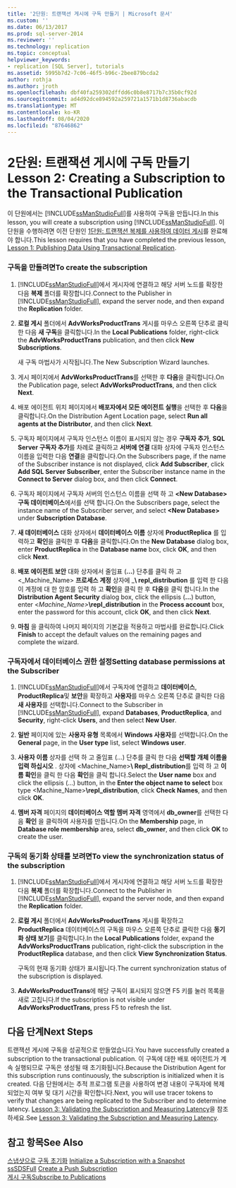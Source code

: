 ```yaml
---
title: '2단원: 트랜잭션 게시에 구독 만들기 | Microsoft 문서'
ms.custom: ''
ms.date: 06/13/2017
ms.prod: sql-server-2014
ms.reviewer: ''
ms.technology: replication
ms.topic: conceptual
helpviewer_keywords:
- replication [SQL Server], tutorials
ms.assetid: 5995b7d2-7c06-46f5-b96c-2bee879bcda2
author: rothja
ms.author: jroth
ms.openlocfilehash: dbf40fa259302dffdd6c0b8e8717b7c35b0cf92d
ms.sourcegitcommit: ad4d92dce894592a259721a1571b1d8736abacdb
ms.translationtype: MT
ms.contentlocale: ko-KR
ms.lasthandoff: 08/04/2020
ms.locfileid: "87646862"
---
```

# <a name="lesson-2-creating-a-subscription-to-the-transactional-publication"></a><span data-ttu-id="30cb5-102">2단원: 트랜잭션 게시에 구독 만들기</span><span class="sxs-lookup"><span data-stu-id="30cb5-102">Lesson 2: Creating a Subscription to the Transactional Publication</span></span>
  <span data-ttu-id="30cb5-103">이 단원에서는 [!INCLUDE[ssManStudioFull](../../includes/ssmanstudiofull-md.md)]를 사용하여 구독을 만듭니다.</span><span class="sxs-lookup"><span data-stu-id="30cb5-103">In this lesson, you will create a subscription using [!INCLUDE[ssManStudioFull](../../includes/ssmanstudiofull-md.md)].</span></span> <span data-ttu-id="30cb5-104">이 단원을 수행하려면 이전 단원인 [1단원: 트랜잭션 복제를 사용하여 데이터 게시](lesson-1-publishing-data-using-transactional-replication.md)를 완료해야 합니다.</span><span class="sxs-lookup"><span data-stu-id="30cb5-104">This lesson requires that you have completed the previous lesson, [Lesson 1: Publishing Data Using Transactional Replication](lesson-1-publishing-data-using-transactional-replication.md).</span></span>  
  
### <a name="to-create-the-subscription"></a><span data-ttu-id="30cb5-105">구독을 만들려면</span><span class="sxs-lookup"><span data-stu-id="30cb5-105">To create the subscription</span></span>  
  
1.  <span data-ttu-id="30cb5-106">[!INCLUDE[ssManStudioFull](../../includes/ssmanstudiofull-md.md)]에서 게시자에 연결하고 해당 서버 노드를 확장한 다음 **복제** 폴더를 확장합니다.</span><span class="sxs-lookup"><span data-stu-id="30cb5-106">Connect to the Publisher in [!INCLUDE[ssManStudioFull](../../includes/ssmanstudiofull-md.md)], expand the server node, and then expand the **Replication** folder.</span></span>  
  
2.  <span data-ttu-id="30cb5-107">**로컬 게시** 폴더에서 **AdvWorksProductTrans** 게시를 마우스 오른쪽 단추로 클릭한 다음 **새 구독**을 클릭합니다.</span><span class="sxs-lookup"><span data-stu-id="30cb5-107">In the **Local Publications** folder, right-click the **AdvWorksProductTrans** publication, and then click **New Subscriptions**.</span></span>  
  
     <span data-ttu-id="30cb5-108">새 구독 마법사가 시작됩니다.</span><span class="sxs-lookup"><span data-stu-id="30cb5-108">The New Subscription Wizard launches.</span></span>  
  
3.  <span data-ttu-id="30cb5-109">게시 페이지에서 **AdvWorksProductTrans**를 선택한 후 **다음**을 클릭합니다.</span><span class="sxs-lookup"><span data-stu-id="30cb5-109">On the Publication page, select **AdvWorksProductTrans**, and then click **Next**.</span></span>  
  
4.  <span data-ttu-id="30cb5-110">배포 에이전트 위치 페이지에서 **배포자에서 모든 에이전트 실행**을 선택한 후 **다음**을 클릭합니다.</span><span class="sxs-lookup"><span data-stu-id="30cb5-110">On the Distribution Agent Location page, select **Run all agents at the Distributor**, and then click **Next**.</span></span>  
  
5.  <span data-ttu-id="30cb5-111">구독자 페이지에서 구독자 인스턴스 이름이 표시되지 않는 경우 **구독자 추가**, **SQL Server 구독자 추가**를 차례로 클릭하고 **서버에 연결** 대화 상자에 구독자 인스턴스 이름을 입력한 다음 **연결**을 클릭합니다.</span><span class="sxs-lookup"><span data-stu-id="30cb5-111">On the Subscribers page, if the name of the Subscriber instance is not displayed, click **Add Subscriber**, click **Add SQL Server Subscriber**, enter the Subscriber instance name in the **Connect to Server** dialog box, and then click **Connect**.</span></span>  
  
6.  <span data-ttu-id="30cb5-112">구독자 페이지에서 구독자 서버의 인스턴스 이름을 선택 하 고 **\<New Database>** **구독 데이터베이스**에서를 선택 합니다.</span><span class="sxs-lookup"><span data-stu-id="30cb5-112">On the Subscribers page, select the instance name of the Subscriber server, and select **\<New Database>** under **Subscription Database**.</span></span>  
  
7.  <span data-ttu-id="30cb5-113">**새 데이터베이스** 대화 상자에서 **데이터베이스 이름** 상자에 **ProductReplica** 를 입력하고 **확인**을 클릭한 후 **다음**을 클릭합니다.</span><span class="sxs-lookup"><span data-stu-id="30cb5-113">On the **New Database** dialog box, enter **ProductReplica** in the **Database name** box, click **OK**, and then click **Next**.</span></span>  
  
8.  <span data-ttu-id="30cb5-114">**배포 에이전트 보안** 대화 상자에서 줄임표 (**...**) 단추를 클릭 하 고 \<_Machine_Name> **프로세스 계정** 상자에 _**\ repl_distribution** 를 입력 한 다음이 계정에 대 한 암호를 입력 하 고 **확인**을 클릭 한 후 **다음**을 클릭 합니다.</span><span class="sxs-lookup"><span data-stu-id="30cb5-114">In the **Distribution Agent Security** dialog box, click the ellipsis (**...**) button, enter \<_Machine_Name>_**\repl_distribution** in the **Process account** box, enter the password for this account, click **OK**, and then click **Next**.</span></span>  
  
9. <span data-ttu-id="30cb5-115">**마침** 을 클릭하여 나머지 페이지의 기본값을 적용하고 마법사를 완료합니다.</span><span class="sxs-lookup"><span data-stu-id="30cb5-115">Click **Finish** to accept the default values on the remaining pages and complete the wizard.</span></span>  
  
### <a name="setting-database-permissions-at-the-subscriber"></a><span data-ttu-id="30cb5-116">구독자에서 데이터베이스 권한 설정</span><span class="sxs-lookup"><span data-stu-id="30cb5-116">Setting database permissions at the Subscriber</span></span>  
  
1.  <span data-ttu-id="30cb5-117">[!INCLUDE[ssManStudioFull](../../includes/ssmanstudiofull-md.md)]에서 구독자에 연결하고 **데이터베이스**, **ProductReplica**및 **보안**을 확장하고 **사용자**를 마우스 오른쪽 단추로 클릭한 다음 **새 사용자**를 선택합니다.</span><span class="sxs-lookup"><span data-stu-id="30cb5-117">Connect to the Subscriber in [!INCLUDE[ssManStudioFull](../../includes/ssmanstudiofull-md.md)], expand **Databases**, **ProductReplica**, and **Security**, right-click **Users**, and then select **New User**.</span></span>  
  
2.  <span data-ttu-id="30cb5-118">**일반** 페이지에 있는 **사용자 유형** 목록에서 **Windows 사용자**를 선택합니다.</span><span class="sxs-lookup"><span data-stu-id="30cb5-118">On the **General** page, in the **User type** list, select **Windows user**.</span></span>  
  
3.  <span data-ttu-id="30cb5-119">**사용자 이름** 상자를 선택 하 고 줄임표 (...) 단추를 클릭 한 다음 **선택할 개체 이름을 입력 하십시오** . 상자에 <Machine_Name>**\ Repl_distribution**를 입력 하 고 **이름 확인**을 클릭 한 다음 **확인**을 클릭 합니다.</span><span class="sxs-lookup"><span data-stu-id="30cb5-119">Select the **User name** box and click the ellipsis (...) button, in the **Enter the object name to select** box type <Machine_Name>**\repl_distribution**, click **Check Names**, and then click **OK**.</span></span>  
  
4.  <span data-ttu-id="30cb5-120">**멤버 자격** 페이지의 **데이터베이스 역할 멤버 자격** 영역에서 **db_owner**를 선택한 다음 **확인** 을 클릭하여 사용자를 만듭니다.</span><span class="sxs-lookup"><span data-stu-id="30cb5-120">On the **Membership** page, in **Database role membership** area, select **db_owner**, and then click **OK** to create the user.</span></span>  
  
### <a name="to-view-the-synchronization-status-of-the-subscription"></a><span data-ttu-id="30cb5-121">구독의 동기화 상태를 보려면</span><span class="sxs-lookup"><span data-stu-id="30cb5-121">To view the synchronization status of the subscription</span></span>  
  
1.  <span data-ttu-id="30cb5-122">[!INCLUDE[ssManStudioFull](../../includes/ssmanstudiofull-md.md)]에서 게시자에 연결하고 해당 서버 노드를 확장한 다음 **복제** 폴더를 확장합니다.</span><span class="sxs-lookup"><span data-stu-id="30cb5-122">Connect to the Publisher in [!INCLUDE[ssManStudioFull](../../includes/ssmanstudiofull-md.md)], expand the server node, and then expand the **Replication** folder.</span></span>  
  
2.  <span data-ttu-id="30cb5-123">**로컬 게시** 폴더에서 **AdvWorksProductTrans** 게시를 확장하고 **ProductReplica** 데이터베이스의 구독을 마우스 오른쪽 단추로 클릭한 다음 **동기화 상태 보기**를 클릭합니다.</span><span class="sxs-lookup"><span data-stu-id="30cb5-123">In the **Local Publications** folder, expand the **AdvWorksProductTrans** publication, right-click the subscription in the **ProductReplica** database, and then click **View Synchronization Status**.</span></span>  
  
     <span data-ttu-id="30cb5-124">구독의 현재 동기화 상태가 표시됩니다.</span><span class="sxs-lookup"><span data-stu-id="30cb5-124">The current synchronization status of the subscription is displayed.</span></span>  
  
3.  <span data-ttu-id="30cb5-125">**AdvWorksProductTrans**에 해당 구독이 표시되지 않으면 F5 키를 눌러 목록을 새로 고칩니다.</span><span class="sxs-lookup"><span data-stu-id="30cb5-125">If the subscription is not visible under **AdvWorksProductTrans**, press F5 to refresh the list.</span></span>  
  
## <a name="next-steps"></a><span data-ttu-id="30cb5-126">다음 단계</span><span class="sxs-lookup"><span data-stu-id="30cb5-126">Next Steps</span></span>  
 <span data-ttu-id="30cb5-127">트랜잭션 게시에 구독을 성공적으로 만들었습니다.</span><span class="sxs-lookup"><span data-stu-id="30cb5-127">You have successfully created a subscription to the transactional publication.</span></span> <span data-ttu-id="30cb5-128">이 구독에 대한 배포 에이전트가 계속 실행되므로 구독은 생성될 때 초기화됩니다.</span><span class="sxs-lookup"><span data-stu-id="30cb5-128">Because the Distribution Agent for this subscription runs continuously, the subscription is initialized when it is created.</span></span> <span data-ttu-id="30cb5-129">다음 단원에서는 추적 프로그램 토큰을 사용하여 변경 내용이 구독자에 복제되었는지 여부 및 대기 시간을 확인합니다.</span><span class="sxs-lookup"><span data-stu-id="30cb5-129">Next, you will use tracer tokens to verify that changes are being replicated to the Subscriber and to determine latency.</span></span> <span data-ttu-id="30cb5-130">[Lesson 3: Validating the Subscription and Measuring Latency](lesson-3-validating-the-subscription-and-measuring-latency.md)을 참조하세요.</span><span class="sxs-lookup"><span data-stu-id="30cb5-130">See [Lesson 3: Validating the Subscription and Measuring Latency](lesson-3-validating-the-subscription-and-measuring-latency.md).</span></span>  
  
## <a name="see-also"></a><span data-ttu-id="30cb5-131">참고 항목</span><span class="sxs-lookup"><span data-stu-id="30cb5-131">See Also</span></span>  
 <span data-ttu-id="30cb5-132">[스냅샷으로 구독 초기화](initialize-a-subscription-with-a-snapshot.md) </span><span class="sxs-lookup"><span data-stu-id="30cb5-132">[Initialize a Subscription with a Snapshot](initialize-a-subscription-with-a-snapshot.md) </span></span>  
 <span data-ttu-id="30cb5-133">[ssSDSFull](create-a-push-subscription.md) </span><span class="sxs-lookup"><span data-stu-id="30cb5-133">[Create a Push Subscription](create-a-push-subscription.md) </span></span>  
 [<span data-ttu-id="30cb5-134">게시 구독</span><span class="sxs-lookup"><span data-stu-id="30cb5-134">Subscribe to Publications</span></span>](subscribe-to-publications.md)  
  
  
